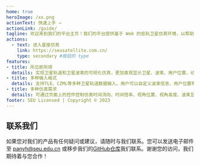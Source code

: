 ```yaml
---
home: true
heroImage: /xx.png
actionText: 快速上手 →
actionLink: /guide/
tagline: 欢迎来到我们的平台主页！我们的平台提供基于 Web 的低轨卫星仿真环境，以帮助用户更好地设计低轨卫星系统。
actions:
  - text: 进入星座仿真
    link: https://seusatellite.com.cn/
    type: secondary #按钮的 type
features:
- title: 所见即所得
  details: 实现卫星轨道和卫星波束的可视化仿真，更加直观显示卫星、波束、用户位置，动态显示波束开启个数、用户覆盖个数等信息，更好帮助用户进行星座仿真
- title: 多种输入格式
  details: 支持TLE、CZML等多种卫星轨道数据输入，用户可以自定义波束信息、用户位置等数据，满足用户的各种需求和使用场景
- title: 多种仿真需求
  details: 可通过页面上的控件控制仿真时间流向、时间倍率、视角位置、视角高度、波束显示模式等信息，可通过时间轴抓取任意时间的星座场景
footer: SEU Licensed | Copyright © 2023
---
```


## 联系我们

如果您对我们的产品有任何疑问或建议，请随时与我们联系。您可以发送电子邮件至 panyh@seu.edu.cn 或移步我们的[GitHub仓库](https://github.com/Devour233/LEO-Simulation-Platform)我们联系。谢谢您的访问，我们期待着与您合作！
